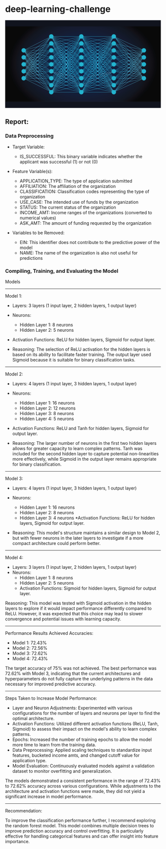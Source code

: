 # deep-learning-challenge

![nn](https://github.com/caitlin-hartley/deep-learning-challenge/blob/main/images/News_Image_(47).png)

## Report:

### Data Preprocessing

* Target Variable:
  - IS_SUCCESSFUL: This binary variable indicates whether the applicant was successful (1) or not (0)

* Feature Variable(s):
  - APPLICATION_TYPE: The type of application submitted
  - AFFILIATION: The affiliation of the organization
  - CLASSIFICATION: Classification codes representing the type of organization
  - USE_CASE: The intended use of funds by the organization
  - STATUS: The current status of the organization
  - INCOME_AMT: Income ranges of the organizations (converted to numerical values)
  - ASK_AMT: The amount of funding requested by the organization
    
* Variables to be Removed:
  - EIN: This identifier does not contribute to the predictive power of the model
  - NAME: The name of the organization is also not useful for predictions
 

### Compiling, Training, and Evaluating the Model

Models

---

Model 1:
* Layers: 3 layers (1 input layer, 2 hidden layers, 1 output layer)
* Neurons:
  * Hidden Layer 1: 8 neurons
  * Hidden Layer 2: 5 neurons
* Activation Functions: ReLU for hidden layers, Sigmoid for output layer.

* Reasoning: The selection of ReLU activation for the hidden layers is based on its ability to facilitate faster training. The output layer used Sigmoid because it is suitable for binary classification tasks.

--- 

Model 2:
* Layers: 4 layers (1 input layer, 3 hidden layers, 1 output layer)
* Neurons:
  * Hidden Layer 1: 16 neurons
  * Hidden Layer 2: 12 neurons
  * Hidden Layer 3: 8 neurons
  * Hidden Layer 4: 5 neurons
* Activation Functions: ReLU and Tanh for hidden layers, Sigmoid for output layer.

* Reasoning: The larger number of neurons in the first two hidden layers allows for greater capacity to learn complex patterns. Tanh was included for the second hidden layer to capture potential non-linearities more effectively, while Sigmoid in the output layer remains appropriate for binary classification.

---
  
Model 3:
* Layers: 4 layers (1 input layer, 3 hidden layers, 1 output layer)
* Neurons:
  * Hidden Layer 1: 16 neurons
  * Hidden Layer 2: 8 neurons
  * Hidden Layer 3: 4 neurons
*Activation Functions: ReLU for hidden layers, Sigmoid for output layer.

* Reasoning: This model's structure maintains a similar design to Model 2, but with fewer neurons in the later layers to investigate if a more compact architecture could perform better.

---

Model 4:
* Layers: 3 layers (1 input layer, 2 hidden layers, 1 output layer)
* Neurons:
  * Hidden Layer 1: 8 neurons
  * Hidden Layer 2: 5 neurons
  * Activation Functions: Sigmoid for hidden layers, Sigmoid for output layer.

Reasoning: This model was tested with Sigmoid activation in the hidden layers to explore if it would impact performance differently compared to ReLU. However, it was expected that this choice may lead to slower convergence and potential issues with learning capacity.

--- 

Performance Results
Achieved Accuracies:
* Model 1: 72.43%
* Model 2: 72.56%
* Model 3: 72.62%
* Model 4: 72.43%

The target accuracy of 75% was not achieved. The best performance was 72.62% with Model 3, indicating that the current architectures and hyperparameters do not fully capture the underlying patterns in the data necessary for improved predictive accuracy.

---

Steps Taken to Increase Model Performance:

* Layer and Neuron Adjustments: Experimented with various configurations for the number of layers and neurons per layer to find the optimal architecture.
* Activation Functions: Utilized different activation functions (ReLU, Tanh, Sigmoid) to assess their impact on the model's ability to learn complex patterns.
* Epochs: Increased the number of training epochs to allow the model more time to learn from the training data.
* Data Preprocessing: Applied scaling techniques to standardize input features, bucketed income amts, and changed cutoff value for application type. 
* Model Evaluation: Continuously evaluated models against a validation dataset to monitor overfitting and generalization.

The models demonstrated a consistent performance in the range of 72.43% to 72.62% accuracy across various configurations. While adjustments to the architecture and activation functions were made, they did not yield a significant increase in model performance.

--- 

Recommendation:

To improve the classification performance further, I recommend exploring the random forest model. This model combines multiple decision trees to improve prediction accuracy and control overfitting. It is particularly effective for handling categorical features and can offer insight into feature importance.

